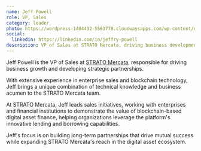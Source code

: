 ```yaml
---
name: Jeff Powell
role: VP, Sales
category: leader
photo: https://wordpress-1404432-5563778.cloudwaysapps.com/wp-content/uploads/2024/06/Group-4-1.png
social:
  linkedin: https://linkedin.com/in/jeffry-powell
description: VP of Sales at STRATO Mercata, driving business development and building strategic partnerships in the digital asset finance sector.
---
```


Jeff Powell is the VP of Sales at [STRATO Mercata](https://stratomercata.com), responsible for driving business growth and developing strategic partnerships.

With extensive experience in enterprise sales and blockchain technology, Jeff brings a unique combination of technical knowledge and business acumen to the STRATO Mercata team.

At STRATO Mercata, Jeff leads sales initiatives, working with enterprises and financial institutions to demonstrate the value of blockchain-based digital asset finance, helping organizations leverage the platform's innovative lending and borrowing capabilities.

Jeff's focus is on building long-term partnerships that drive mutual success while expanding STRATO Mercata's reach in the digital asset ecosystem.
